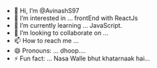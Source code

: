 - 👋 Hi, I’m @AvinashS97
- 👀 I’m interested in ... frontEnd with ReactJs
- 🌱 I’m currently learning ... JavaScript.
- 💞️ I’m looking to collaborate on ...
- 📫 How to reach me ... 
- 😄 Pronouns: ... dhoop....
- ⚡ Fun fact: ... Nasa Walle bhut khatarnaak hai...

<!---
AvinashS97/AvinashS97 is a ✨ special ✨ repository because its `README.md` (this file) appears on your GitHub profile.
You can click the Preview link to take a look at your changes.
--->
